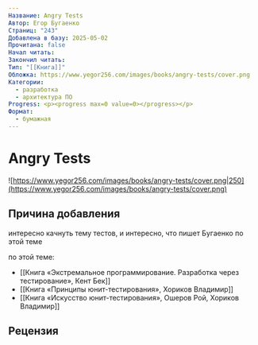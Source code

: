 ```yaml
---
Название: Angry Tests
Автор: Егор Бугаенко
Страниц: "243"
Добавлена в базу: 2025-05-02
Прочитана: false
Начал читать: 
Закончил читать: 
Тип: "[[Книга]]"
Обложка: https://www.yegor256.com/images/books/angry-tests/cover.png
Категории:
  - разработка
  - архитектура ПО
Progress: <p><progress max=0 value=0></progress></p>
Формат:
  - бумажная
---
```

# Angry Tests

![https://www.yegor256.com/images/books/angry-tests/cover.png|250](https://www.yegor256.com/images/books/angry-tests/cover.png)

## Причина добавления

интересно качнуть тему тестов, и интересно, что пишет Бугаенко по этой теме

по этой теме:

- [[Книга «Экстремальное программирование. Разработка через тестирование», Кент Бек]]
- [[Книга «Принципы юнит-тестирования», Хориков Владимир]]
- [[Книга «Искусство юнит-тестирования», Ошеров Рой, Хориков Владимир]]

## Рецензия
